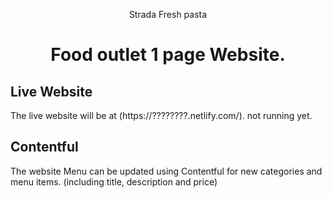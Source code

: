 <p align="center">
  Strada Fresh pasta
</p>
<h1 align="center">
  Food outlet 1 page Website.
</h1>

## Live Website

The live website will be at (https://????????.netlify.com/). not running yet.



## Contentful
The website Menu can be updated using Contentful for new categories and menu items. (including title, description and price)
```




